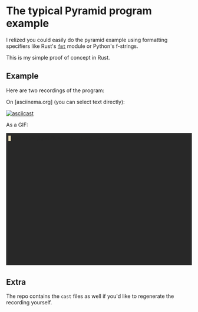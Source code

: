 # The typical Pyramid program example

I relized you could easily do the pyramid example using formatting
specifiers like Rust's [`fmt`](https://doc.rust-lang.org/std/fmt/)
module or Python's f-strings.

This is my simple proof of concept in Rust.

## Example

Here are two recordings of the program:

On [asciinema.org] (you can select text directly):

[![asciicast](https://asciinema.org/a/dGHzUrzehw84TyRw3R3D6A9pG.svg)](https://asciinema.org/a/dGHzUrzehw84TyRw3R3D6A9pG)

As a GIF:

![An asciinema recording of the program being run, and it's source code being shown](pyramid.gif)

## Extra

The repo contains the `cast` files as well if you'd like to regenerate
the recording yourself.
